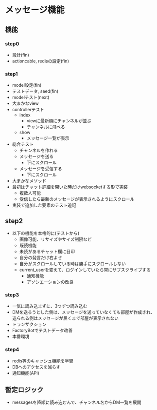 # メッセージ機能
## 機能
### step0
- 設計(fin)
- actioncable, redisの設定(fin)

### step1
- model設定(fin)
- テストデータ, seed(fin)
- modelテスト(next)
- 大まかなview
- controllerテスト
  - index
    - viewに最新順にチャンネルが並ぶ
    - チャンネルに飛べる
  - show
    - メッセージ一覧が表示
- 総合テスト
  - チャンネルを作れる
  - メッセージを送る
    - 下にスクロール
  - メッセージを受信する
    - 下にスクロール
- 大まかなメソッド
- 最初はチャット詳細を開いた時だけwebsocketする形で実装
  - 複数人可能
  - 受信したら最新のメッセージが表示されるようにスクロール
- 実装で追加した要素のテスト追記

## step2
- 以下の機能を本格的に(テストから)
  - 画像可能、リサイズやサイズ制限など
  - 既読機能
  - 未読があるチャット欄に目印
  - 自分の発言だけ右よせ
  - 自分がスクロールしている時は勝手にスクロールしない
  - current_userを変えて、ログインしていたら常にサブスクライブする
    - 通知機能
    - アソシエーションの改良

### step3
- 一気に読み込まずに、3つずつ読み込む
- DMを送ろうとした側は、メッセージを送っていなくても部屋が作成され、送られる側はメッセージが届くまで部屋が表示されない
- トランザクション
- FactoryBotでテストデータ改善
- 本番環境

### step4
- redis等のキャッシュ機能を学習
- DBへのアクセスを減らす
- 通知機能(API)

## 暫定ロジック
- messagesを降順に読み込むんで、チャンネル名からDM一覧を展開